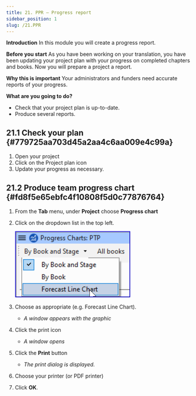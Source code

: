 ```yaml
---
title: 21. PPR – Progress report
sidebar_position: 1
slug: /21.PPR
---
```




**Introduction**
In this module you will create a progress report.


**Before you start**
As you have been working on your translation, you have been updating your project plan with your progress on completed chapters and books. Now you will prepare a project a report.


**Why this is important**
Your administrators and funders need accurate reports of your progress.


**What are you going to do?**

- Check that your project plan is up-to-date.
- Produce several reports.

## 21.1 Check your plan {#779725aa703d45a2aa4c6aa009e4c99a}

1. Open your project
1. Click on the Project plan icon
1. Update your progress as necessary.

## 21.2 Produce team progress chart {#fd8f5e65ebfc4f10808f5d0c77876764}

1. From the **Tab** menu, under **Project** choose **Progress chart**
1. Click on the dropdown list in the top left.

	![](/notion_imgs/277798433.png)

1. Choose as appropriate (e.g. Forecast Line Chart).
	- _A window appears with the graphic_
1. Click the print icon
	- _A window opens_
1. Click the **Print** button
	- _The print dialog is displayed._
1. Choose your printer (or PDF printer)
1. Click **OK**.
